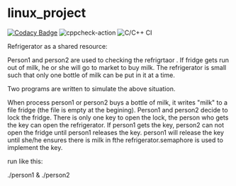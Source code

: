 # linux_project

[![Codacy Badge](https://api.codacy.com/project/badge/Grade/93113b41568d4327a17b3de1de3d0d8a)](https://app.codacy.com/manual/99002644/linux_project?utm_source=github.com&utm_medium=referral&utm_content=99002644/linux_project&utm_campaign=Badge_Grade_Settings)
![cppcheck-action](https://github.com/99002644/linux_project/workflows/cppcheck-action/badge.svg?branch=master)
![C/C++ CI](https://github.com/99002644/linux_project/workflows/C/C++%20CI/badge.svg?branch=master)


Refrigerator as a shared resource:

Person1 and person2  are used to checking the refrigrtaor . If fridge gets run out of milk, he or she will go to market to buy milk. The refrigerator  is small such that only one bottle of milk can be put in it at a time.

Two programs are written to simulate the above situation.

When process person1 or person2  buys a bottle of milk, it writes  "milk" to a file fridge (the file is empty at the begining).
Person1 and person2 decide to lock the fridge. There is only one key to open the lock, the person who gets the key can open the refrigerator. 
If person1 gets the key, person2 can not open the fridge until person1 releases the key. person1 will release the key until she/he ensures there is milk in fthe refrigerator.semaphore is used to implement the key. 

run like this:

													
./person1 & ./person2

